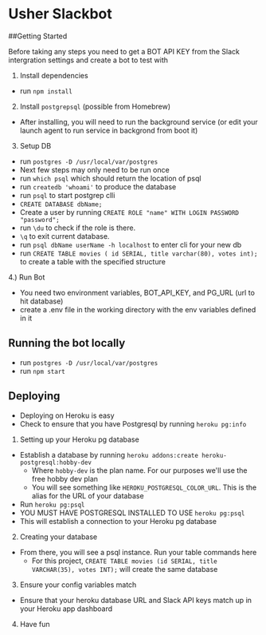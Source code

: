 # Usher Slackbot

##Getting Started

Before taking any steps you need to get a BOT API KEY from the Slack intergration settings and create a bot to test with

1) Install dependencies 
* run `npm install`

2) Install `postgrepsql` (possible from Homebrew)
* After installing, you will need to run the background service (or edit your launch agent to run service in backgrond from boot it)

3) Setup DB
* run `postgres -D /usr/local/var/postgres`
* Next few steps may only need to be run once
* run `which psql` which should return the location of psql
* run `createdb 'whoami'` to produce the database
* run `psql` to start postgrep clli
* `CREATE DATABASE dbName;`
* Create a user by running `CREATE ROLE "name" WITH LOGIN PASSWORD "password";`
* run `\du` to check if the role is there. 
* `\q` to exit current database. 
* run `psql dbName userName -h localhost` to enter cli for your new db
* run `CREATE TABLE movies ( id SERIAL, title varchar(80), votes int);` to create a table with the specified structure

4.) Run Bot
* You need two environment variables, BOT_API_KEY, and PG_URL (url to hit database)
* create a .env file in the working directory with the env variables defined in it

## Running the bot locally
* run `postgres -D /usr/local/var/postgres`
* run `npm start`

## Deploying
* Deploying on Heroku is easy
* Check to ensure that you have Postgresql by running `heroku pg:info`

1) Setting up your Heroku pg database
* Establish a database by running `heroku addons:create heroku-postgresql:hobby-dev` 
	* Where `hobby-dev` is the plan name. For our purposes we'll use the free hobby dev plan
	* You will see something like `HEROKU_POSTGRESQL_COLOR_URL`. This is the alias for the URL of your database
* Run `heroku pg:psql`
* YOU MUST HAVE POSTGRESQL INSTALLED TO USE `heroku pg:psql`
* This will establish a connection to your Heroku pg database
2) Creating your database
* From there, you will see a psql instance. Run your table commands here
	* For this project, `CREATE TABLE movies (id SERIAL, title VARCHAR(35), votes INT);` will create the same database
3) Ensure your config variables match
* Ensure that your heroku database URL and Slack API keys match up in your Heroku app dashboard
4) Have fun